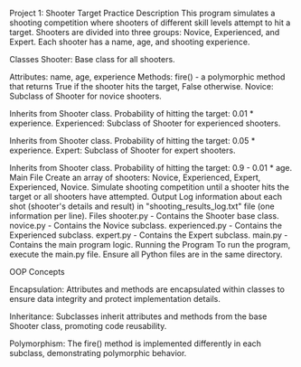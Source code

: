 Project 1: Shooter Target Practice
Description
This program simulates a shooting competition where shooters of different skill levels attempt to hit a target. Shooters are divided into three groups: Novice, Experienced, and Expert. Each shooter has a name, age, and shooting experience.

Classes
Shooter: Base class for all shooters.

Attributes: name, age, experience
Methods: fire() - a polymorphic method that returns True if the shooter hits the target, False otherwise.
Novice: Subclass of Shooter for novice shooters.

Inherits from Shooter class.
Probability of hitting the target: 0.01 * experience.
Experienced: Subclass of Shooter for experienced shooters.

Inherits from Shooter class.
Probability of hitting the target: 0.05 * experience.
Expert: Subclass of Shooter for expert shooters.

Inherits from Shooter class.
Probability of hitting the target: 0.9 - 0.01 * age.
Main File
Create an array of shooters: Novice, Experienced, Expert, Experienced, Novice.
Simulate shooting competition until a shooter hits the target or all shooters have attempted.
Output
Log information about each shot (shooter's details and result) in "shooting_results_log.txt" file (one information per line).
Files
shooter.py - Contains the Shooter base class.
novice.py - Contains the Novice subclass.
experienced.py - Contains the Experienced subclass.
expert.py - Contains the Expert subclass.
main.py - Contains the main program logic.
Running the Program
To run the program, execute the main.py file. Ensure all Python files are in the same directory.

OOP Concepts

Encapsulation: Attributes and methods are encapsulated within classes to ensure data integrity and protect implementation details.

Inheritance: Subclasses inherit attributes and methods from the base Shooter class, promoting code reusability.

Polymorphism: The fire() method is implemented differently in each subclass, demonstrating polymorphic behavior.
